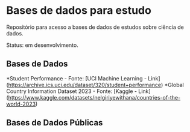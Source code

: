 # Bases de dados para estudo
Repositório para acesso a bases de dados de estudos sobre ciência de dados.

Status: em desenvolvimento.

## Bases de Dados
*Student Performance - Fonte: [UCI Machine Learning - Link] (https://archive.ics.uci.edu/dataset/320/student+performance)
*Global Country Information Dataset 2023 - Fonte: [Kaggle - Link] (https://www.kaggle.com/datasets/nelgiriyewithana/countries-of-the-world-2023)

## Bases de Dados Públicas

